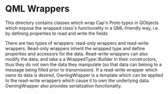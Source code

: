 # QML Wrappers

This directory contains classes which wrap Cap'n Proto types in QObjects which expose the wrapped class's functionality
in a QML-friendly way, i.e. by defining properties to read and write the fields

There are two types of wrappers: read-only wrappers and read-write wrappers. Read-only wrappers inherit the wrapped
type and define properties and accessors for the data. Read-write wrappers can also modify the data, and take a
a WrappedType::Builder in their constructors, thus they do not own the data they manipulate (so that data can belong to
a message being filled prior to transmission). If a read-write wrapper which owns its data is desired, OwningWrapper is
a template which can be applied to the read-write wrappers which cause it to own the underlying data. OwningWrapper
also provides serialization functionality.
